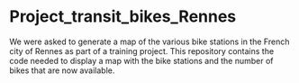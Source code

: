 # Project_transit_bikes_Rennes
We were asked to generate a map of the various bike stations in the French city of Rennes as part of a training project. This repository contains the code needed to display a map with the bike stations and the number of bikes that are now available.

